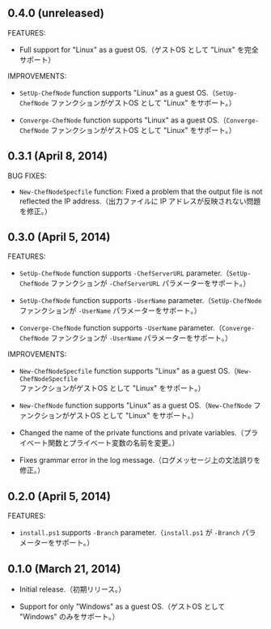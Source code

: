 ## 0.4.0 (unreleased)

FEATURES:

  - Full support for "Linux" as a guest OS.（ゲストOS として "Linux" を完全サポート）

IMPROVEMENTS:

  - `SetUp-ChefNode` function supports "Linux" as a guest OS.（`SetUp-ChefNode` ファンクションがゲストOS として "Linux" をサポート。）

  - `Converge-ChefNode` function supports "Linux" as a guest OS.（`Converge-ChefNode` ファンクションがゲストOS として "Linux" をサポート。）

## 0.3.1 (April 8, 2014)

BUG FIXES:

  - `New-ChefNodeSpecfile` function: Fixed a problem that the output file is not reflected the IP address.（出力ファイルに IP アドレスが反映されない問題を修正。）

## 0.3.0 (April 5, 2014)

FEATURES:

  - `SetUp-ChefNode` function supports `-ChefServerURL` parameter.（`SetUp-ChefNode` ファンクションが `-ChefServerURL` パラメーターをサポート。）

  - `SetUp-ChefNode` function supports `-UserName` parameter.（`SetUp-ChefNode` ファンクションが `-UserName` パラメーターをサポート。）

  - `Converge-ChefNode` function supports `-UserName` parameter.（`Converge-ChefNode` ファンクションが `-UserName` パラメーターをサポート。）

IMPROVEMENTS:

  - `New-ChefNodeSpecfile` function supports "Linux" as a guest OS.（`New-ChefNodeSpecfile` ファンクションがゲストOS として "Linux" をサポート。）

  - `New-ChefNode` function supports "Linux" as a guest OS.（`New-ChefNode` ファンクションがゲストOS として "Linux" をサポート。）

  - Changed the name of the private functions and private variables.（プライベート関数とプライベート変数の名前を変更。）

  - Fixes grammar error in the log message.（ログメッセージ上の文法誤りを修正。）

## 0.2.0 (April 5, 2014)

FEATURES:

  - `install.ps1` supports `-Branch` parameter.（`install.ps1` が `-Branch` パラメーターをサポート。）

## 0.1.0 (March 21, 2014)

  - Initial release.（初期リリース。）

  - Support for only "Windows" as a guest OS.（ゲストOS として "Windows" のみをサポート。）